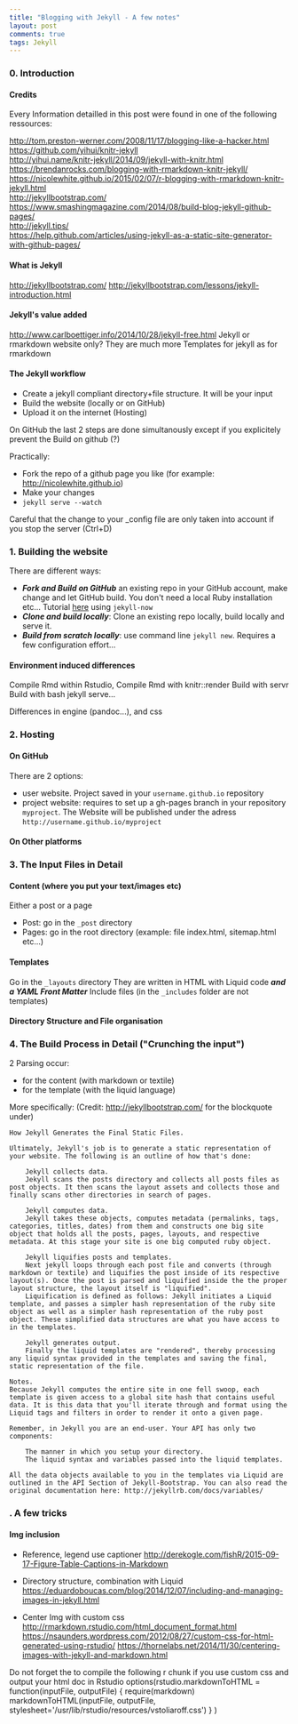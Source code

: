 ```yaml
---
title: "Blogging with Jekyll - A few notes"
layout: post
comments: true
tags: Jekyll
---
```




### 0. Introduction

#### Credits

Every Information detailled in this post were found in one of the following ressources:

<http://tom.preston-werner.com/2008/11/17/blogging-like-a-hacker.html>  
<https://github.com/yihui/knitr-jekyll>  
<http://yihui.name/knitr-jekyll/2014/09/jekyll-with-knitr.html>  
<https://brendanrocks.com/blogging-with-rmarkdown-knitr-jekyll/>  
<https://nicolewhite.github.io/2015/02/07/r-blogging-with-rmarkdown-knitr-jekyll.html>   
<http://jekyllbootstrap.com/>  
<https://www.smashingmagazine.com/2014/08/build-blog-jekyll-github-pages/>  
<http://jekyll.tips/>  
<https://help.github.com/articles/using-jekyll-as-a-static-site-generator-with-github-pages/>  


#### What is Jekyll

<http://jekyllbootstrap.com/> 
<http://jekyllbootstrap.com/lessons/jekyll-introduction.html>

#### Jekyll's value added

<http://www.carlboettiger.info/2014/10/28/jekyll-free.html> 
Jekyll or rmarkdown website only? They are much more Templates for jekyll as for rmarkdown

#### The Jekyll workflow

-   Create a jekyll compliant directory+file structure. It will be your input
-   Build the website (locally or on GitHub)
-   Upload it on the internet (Hosting)

On GitHub the last 2 steps are done simultanously except if you explicitely prevent the Build on github (?)

Practically:
- Fork the repo of a github page you like (for example: <http://nicolewhite.github.io>)
- Make your changes
- `jekyll serve --watch`

Careful that the change to your _config file are only taken into account if you stop the server (Ctrl+D)


### 1. Building the website

There are different ways:

-   ***Fork and Build on GitHub*** an existing repo in your GitHub account, make change and let GitHub build. You don't need a local Ruby installation etc... Tutorial [here](https://www.smashingmagazine.com/2014/08/build-blog-jekyll-github-pages/#1-fork-a-starting-point) using `jekyll-now`
-   ***Clone and build locally***: Clone an existing repo locally, build locally and serve it.
-   ***Build from scratch locally***: use command line `jekyll new`. Requires a few configuration effort...

#### Environment induced differences
Compile Rmd within Rstudio, 
Compile Rmd with knitr::render
Build with servr
Build with bash jekyll serve...

Differences in engine (pandoc...), and css 

### 2. Hosting

#### On GitHub

There are 2 options:  
- user website. Project saved in your `username.github.io` repository  
- project website: requires to set up a gh-pages branch in your repository `myproject`. The Website will be published under the adress `http://username.github.io/myproject`

#### On Other platforms

### 3. The Input Files in Detail

#### Content (where you put your text/images etc)

Either a post or a page

-   Post: go in the `_post` directory
-   Pages: go in the root directory (example: file index.html, sitemap.html etc...)

#### Templates

Go in the `_layouts` directory They are written in HTML with Liquid code ***and a YAML Front Matter*** Include files (in the `_includes` folder are not templates)

#### Directory Structure and File organisation

### 4. The Build Process in Detail ("Crunching the input")

2 Parsing occur:

-   for the content (with markdown or textile)
-   for the template (with the liquid language)

More specifically: (Credit: <http://jekyllbootstrap.com/> for the blockquote under)

    How Jekyll Generates the Final Static Files.

    Ultimately, Jekyll's job is to generate a static representation of your website. The following is an outline of how that's done:

        Jekyll collects data.
        Jekyll scans the posts directory and collects all posts files as post objects. It then scans the layout assets and collects those and finally scans other directories in search of pages.

        Jekyll computes data.
        Jekyll takes these objects, computes metadata (permalinks, tags, categories, titles, dates) from them and constructs one big site object that holds all the posts, pages, layouts, and respective metadata. At this stage your site is one big computed ruby object.

        Jekyll liquifies posts and templates.
        Next jekyll loops through each post file and converts (through markdown or textile) and liquifies the post inside of its respective layout(s). Once the post is parsed and liquified inside the the proper layout structure, the layout itself is "liquified".
        Liquification is defined as follows: Jekyll initiates a Liquid template, and passes a simpler hash representation of the ruby site object as well as a simpler hash representation of the ruby post object. These simplified data structures are what you have access to in the templates.

        Jekyll generates output.
        Finally the liquid templates are "rendered", thereby processing any liquid syntax provided in the templates and saving the final, static representation of the file.

    Notes.
    Because Jekyll computes the entire site in one fell swoop, each template is given access to a global site hash that contains useful data. It is this data that you'll iterate through and format using the Liquid tags and filters in order to render it onto a given page.

    Remember, in Jekyll you are an end-user. Your API has only two components:

        The manner in which you setup your directory.
        The liquid syntax and variables passed into the liquid templates.

    All the data objects available to you in the templates via Liquid are outlined in the API Section of Jekyll-Bootstrap. You can also read the original documentation here: http://jekyllrb.com/docs/variables/

### . A few tricks

#### Img inclusion 

- Reference, legend 
use captioner http://derekogle.com/fishR/2015-09-17-Figure-Table-Captions-in-Markdown

- Directory structure, combination with Liquid
https://eduardoboucas.com/blog/2014/12/07/including-and-managing-images-in-jekyll.html

- Center Img with custom css
http://rmarkdown.rstudio.com/html_document_format.html
https://nsaunders.wordpress.com/2012/08/27/custom-css-for-html-generated-using-rstudio/
https://thornelabs.net/2014/11/30/centering-images-with-jekyll-and-markdown.html

Do not forget the to compile the following r chunk if you use custom css and output your html doc in Rstudio
options(rstudio.markdownToHTML =
          function(inputFile, outputFile) {
            require(markdown)
            markdownToHTML(inputFile, outputFile,
                           stylesheet='/usr/lib/rstudio/resources/vstoliaroff.css')
          }
)



